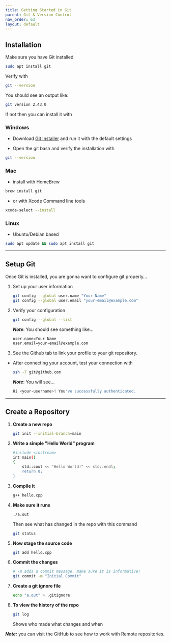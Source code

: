 ```yaml
---
title: Getting Started in Git
parent: Git & Version Control
nav_order: 63
layout: default
---
```


## Installation

Make sure you have Git installed

```bash
sudo apt install git
```

Verify with

```bash
git --version
```

You should see an output like:

```bash
git version 2.43.0
```

If not then you can install it with

### **Windows**

- Download [Git Installer](https://git-scm.com/downloads/win) and run it with the default settings

- Open the git bash and verify the installation with

```bash
git --version
```

### **Mac**

- install with HomeBrew

```bash
brew install git
```

- or with Xcode Command line tools

```bash
xcode-select --install
```

### **Linux**

- Ubuntu/Debian based

```bash
sudo apt update && sudo apt install git
```

---

## Setup Git

Once Git is installed, you are gonna want to configure git properly...

1. Set up your user information
   ```bash
   git config --global user.name "Your Name"
   git config --global user.email "your-email@example.com"
   ```
2. Verify your configuration

   ```bash
   git config --global --list
   ```

   **_Note_**: You should see something like...

   ```bash
   user.name=Your Name
   user.email=your-email@example.com
   ```

3. See the Github tab to link your profile to your git repository.

- After connecting your account, test your connection with
  ```bash
  ssh -T git@github.com
  ```
  **_Note_**: You will see...
  ```bash
  Hi <your-username>! You've successfully authenticated.
  ```

---

## Create a Repository

1. **Create a new repo**
   ```bash
   git init --initial-branch=main
   ```
2. **Write a simple "Hello World" program**

   ```bash
   #include <iostream>
   int main()
   {
       std::cout << "Hello World!" << std::endl;
       return 0;
   }
   ```

3. **Compile it**

   ```bash
   g++ hello.cpp
   ```

4. **Make sure it runs**

   ```bash
   ./a.out
   ```

   Then see what has changed in the repo with this command

   ```bash
   git status
   ```

5. **Now stage the source code**

   ```bash
   git add hello.cpp
   ```

6. **Commit the changes**

   ```bash
   # -m adds a commit message, make sure it is informative!
   git commit -m "Initial Commit"
   ```

7. **Create a git ignore file**

   ```bash
   echo "a.out" > .gitignore
   ```

8. **To view the history of the repo**

   ```bash
   git log
   ```

   Shows who made what changes and when

**_Note:_** you can visit the GitHub to see how to work with Remote repositories.
